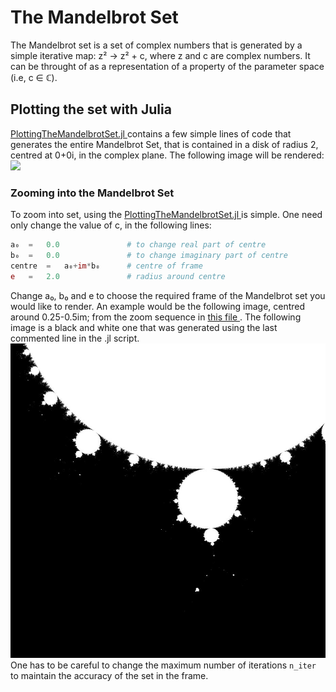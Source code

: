 # The Mandelbrot Set
The Mandelbrot set is a set of complex numbers that is generated by a simple iterative map: z² → z² + c, where z and c are complex numbers. It can be throught of as a representation of a property of the parameter space (i.e, c ∈ ℂ).

## Plotting the set with Julia
<a href=https://github.com/Avina-cK/NLD_Julia/blob/master/MandelbrotSet/PlottingTheMandelbrotSet.jl> PlottingTheMandelbrotSet.jl </a> contains a few simple lines of code that generates the entire Mandelbrot Set, that is contained in a disk of radius 2, centred at 0+0i, in the complex plane. The following image will be rendered:
<img src=https://raw.githubusercontent.com/Avina-cK/NLD_Julia/master/MandelbrotSet/MandelbrotSet_viridis.JPG>


### Zooming into the Mandelbrot Set
To zoom into set, using the <a href=https://github.com/Avina-cK/NLD_Julia/blob/master/MandelbrotSet/PlottingTheMandelbrotSet.jl> PlottingTheMandelbrotSet.jl </a> is simple. One need only change the value of c, in the following lines:

```julia
a₀ 	=	0.0               # to change real part of centre
b₀ 	=	0.0               # to change imaginary part of centre
centre 	=	a₀+im*b₀      # centre of frame
e 	=	2.0               # radius around centre
```
Change a₀, b₀ and e to choose the required frame of the Mandelbrot set you would like to render. 
An example would be the following image, centred around 0.25-0.5im; from the zoom sequence in <a href=https://github.com/Avina-cK/NLD_Julia/tree/master/MandelbrotSet/Zoom4_around_0_25__0_5> this file </a>. The following image is a black and white one that was generated using the last commented line in the .jl script.
<img src=https://raw.githubusercontent.com/Avina-cK/NLD_Julia/master/MandelbrotSet/Zoom4_around_0_25__0_5/Zoom2.JPG >
One has to be careful to change the maximum number of iterations `n_iter` to maintain the accuracy of the set in the frame. 
